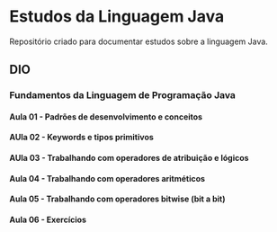 # Estudos da Linguagem Java

Repositório criado para documentar estudos sobre a linguagem Java.

## DIO

### Fundamentos da Linguagem de Programação Java

#### Aula 01 - Padrões de desenvolvimento e conceitos

#### AUla 02 - Keywords e tipos primitivos

#### AUla 03 - Trabalhando com operadores de atribuição e lógicos

#### Aula 04 - Trabalhando com operadores aritméticos

#### Aula 05 - Trabalhando com operadores bitwise (bit a bit)

#### Aula 06 - Exercícios

